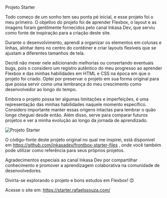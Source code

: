 Projeto Starter

Todo começo de um sonho tem seu ponta pé inicial, e esse projeto foi o meu primeiro. O objetivo do projeto foi de aprender Flexbox, o layout e as imagens foram gentilmente fornecidos pelo canal Inkasa Dev, que serviu como fonte de inspiração para a criação deste site.

Durante o desenvolvimento, aprendi a organizar os elementos em colunas e linhas, alinhar itens no centro do contêiner e criar layouts flexíveis que se ajustam a diferentes tamanhos de tela.

Decidi não mexer nele adicionando melhorias ou consertando eventuais bugs, pois o considero um registro autêntico do meu progresso ao aprender Flexbox e das minhas habilidades em HTML e CSS na época em que o projeto foi criado. Optei por preservar o projeto em sua forma original para que possa servir como uma lembrança do meu crescimento como desenvolvedor ao longo do tempo.

Embora o projeto possa ter algumas limitações e imperfeições, é uma representação das minhas habilidades naquele momento específico. Considero importante manter essas origens intactas para lembrar o quão longe cheguei desde então. Além disso,  serve para comparar futuros projetos e ver a minha evolução ao longo da jornada de aprendizado.

![Projeto Starter](https://github.com/RafaaKing/Projeto-Starter/assets/138323110/8dc3fe2f-c0c2-4141-9f04-6f3d11288671)

O código-fonte deste projeto original no qual me inspirei, está disponível em https://github.com/inkasadev/frontbox-starter-files , onde você também pode utilizar como referência para seus próprios projetos.

Agradecimentos especiais ao canal Inkasa Dev por compartilhar conhecimento e promover a aprendizagem colaborativa na comunidade de desenvolvedores.

Divirta-se explorando o projeto e bons estudos em Flexbox! 😊

Acesse o site em: https://starter.rafaelssouza.com/
